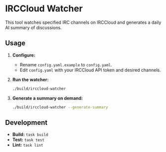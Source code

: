 # IRCCloud Watcher

This tool watches specified IRC channels on IRCCloud and generates a daily AI summary of discussions.

## Usage

1.  **Configure:**

    - Rename `config.yaml.example` to `config.yaml`.
    - Edit `config.yaml` with your IRCCloud API token and desired channels.

2.  **Run the watcher:**

    ```bash
    ./build/irccloud-watcher
    ```

3.  **Generate a summary on demand:**
    ```bash
    ./build/irccloud-watcher --generate-summary
    ```

## Development

- **Build:** `task build`
- **Test:** `task test`
- **Lint:** `task lint`
